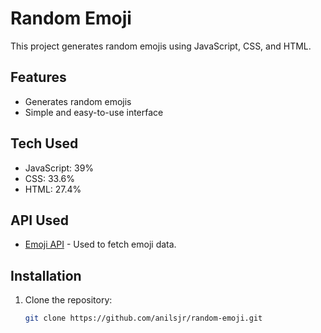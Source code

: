 # Random Emoji

This project generates random emojis using JavaScript, CSS, and HTML.

## Features

- Generates random emojis
- Simple and easy-to-use interface

## Tech Used

- JavaScript: 39%
- CSS: 33.6%
- HTML: 27.4%

## API Used

- [Emoji API](https://emoji-api.com) - Used to fetch emoji data.

## Installation

1. Clone the repository:
   ```sh
   git clone https://github.com/anilsjr/random-emoji.git
